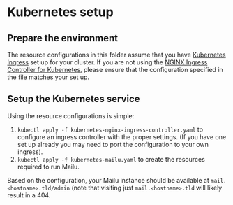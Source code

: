 Kubernetes setup
================

Prepare the environment
-----------------------

The resource configurations in this folder assume that you have [Kubernetes Ingress](https://kubernetes.io/docs/concepts/services-networking/ingress/) set up for your cluster. If you are not using the [NGINX Ingress Controller for Kubernetes](https://github.com/kubernetes/ingress/tree/master/controllers/nginx), please ensure that the configuration specified in the file matches your set up.

Setup the Kubernetes service
----------------------------

Using the resource configurations is simple:

1. `kubectl apply -f kubernetes-nginx-ingress-controller.yaml` to configure an ingress controller with the proper settings. (If you have one set up already you may need to port the configuration to your own ingress).
2. `kubectl apply -f kubernetes-mailu.yaml` to create the resources required to run Mailu.

Based on the configuration, your Mailu instance should be available at `mail.<hostname>.tld/admin` (note that visiting just `mail.<hostname>.tld` will likely result in a 404.
